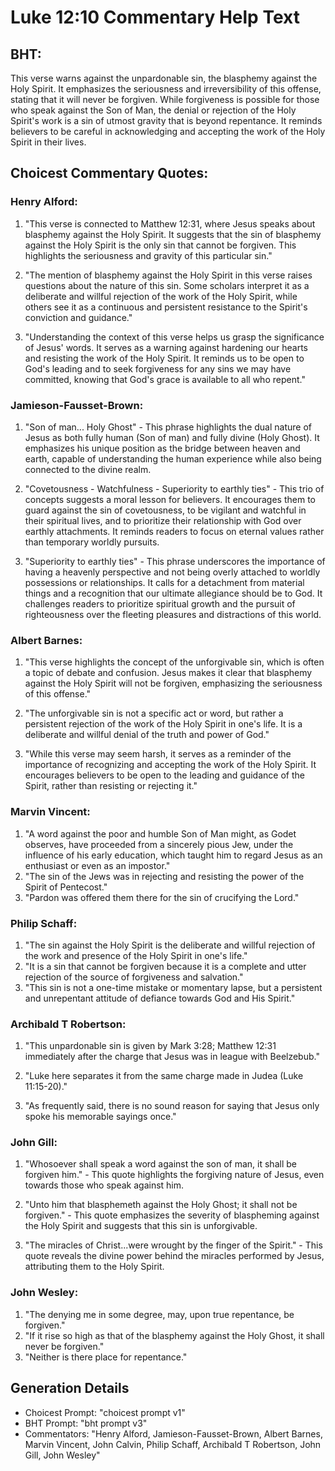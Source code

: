# Luke 12:10 Commentary Help Text

## BHT:
This verse warns against the unpardonable sin, the blasphemy against the Holy Spirit. It emphasizes the seriousness and irreversibility of this offense, stating that it will never be forgiven. While forgiveness is possible for those who speak against the Son of Man, the denial or rejection of the Holy Spirit's work is a sin of utmost gravity that is beyond repentance. It reminds believers to be careful in acknowledging and accepting the work of the Holy Spirit in their lives.

## Choicest Commentary Quotes:
### Henry Alford:
1. "This verse is connected to Matthew 12:31, where Jesus speaks about blasphemy against the Holy Spirit. It suggests that the sin of blasphemy against the Holy Spirit is the only sin that cannot be forgiven. This highlights the seriousness and gravity of this particular sin." 

2. "The mention of blasphemy against the Holy Spirit in this verse raises questions about the nature of this sin. Some scholars interpret it as a deliberate and willful rejection of the work of the Holy Spirit, while others see it as a continuous and persistent resistance to the Spirit's conviction and guidance." 

3. "Understanding the context of this verse helps us grasp the significance of Jesus' words. It serves as a warning against hardening our hearts and resisting the work of the Holy Spirit. It reminds us to be open to God's leading and to seek forgiveness for any sins we may have committed, knowing that God's grace is available to all who repent."

### Jamieson-Fausset-Brown:
1. "Son of man... Holy Ghost" - This phrase highlights the dual nature of Jesus as both fully human (Son of man) and fully divine (Holy Ghost). It emphasizes his unique position as the bridge between heaven and earth, capable of understanding the human experience while also being connected to the divine realm.

2. "Covetousness - Watchfulness - Superiority to earthly ties" - This trio of concepts suggests a moral lesson for believers. It encourages them to guard against the sin of covetousness, to be vigilant and watchful in their spiritual lives, and to prioritize their relationship with God over earthly attachments. It reminds readers to focus on eternal values rather than temporary worldly pursuits.

3. "Superiority to earthly ties" - This phrase underscores the importance of having a heavenly perspective and not being overly attached to worldly possessions or relationships. It calls for a detachment from material things and a recognition that our ultimate allegiance should be to God. It challenges readers to prioritize spiritual growth and the pursuit of righteousness over the fleeting pleasures and distractions of this world.

### Albert Barnes:
1. "This verse highlights the concept of the unforgivable sin, which is often a topic of debate and confusion. Jesus makes it clear that blasphemy against the Holy Spirit will not be forgiven, emphasizing the seriousness of this offense."

2. "The unforgivable sin is not a specific act or word, but rather a persistent rejection of the work of the Holy Spirit in one's life. It is a deliberate and willful denial of the truth and power of God."

3. "While this verse may seem harsh, it serves as a reminder of the importance of recognizing and accepting the work of the Holy Spirit. It encourages believers to be open to the leading and guidance of the Spirit, rather than resisting or rejecting it."

### Marvin Vincent:
1. "A word against the poor and humble Son of Man might, as Godet observes, have proceeded from a sincerely pious Jew, under the influence of his early education, which taught him to regard Jesus as an enthusiast or even as an impostor."
2. "The sin of the Jews was in rejecting and resisting the power of the Spirit of Pentecost."
3. "Pardon was offered them there for the sin of crucifying the Lord."

### Philip Schaff:
1. "The sin against the Holy Spirit is the deliberate and willful rejection of the work and presence of the Holy Spirit in one's life."
2. "It is a sin that cannot be forgiven because it is a complete and utter rejection of the source of forgiveness and salvation."
3. "This sin is not a one-time mistake or momentary lapse, but a persistent and unrepentant attitude of defiance towards God and His Spirit."

### Archibald T Robertson:
1. "This unpardonable sin is given by Mark 3:28; Matthew 12:31 immediately after the charge that Jesus was in league with Beelzebub." 

2. "Luke here separates it from the same charge made in Judea (Luke 11:15-20)." 

3. "As frequently said, there is no sound reason for saying that Jesus only spoke his memorable sayings once."

### John Gill:
1. "Whosoever shall speak a word against the son of man, it shall be forgiven him." - This quote highlights the forgiving nature of Jesus, even towards those who speak against him. 

2. "Unto him that blasphemeth against the Holy Ghost; it shall not be forgiven." - This quote emphasizes the severity of blaspheming against the Holy Spirit and suggests that this sin is unforgivable. 

3. "The miracles of Christ...were wrought by the finger of the Spirit." - This quote reveals the divine power behind the miracles performed by Jesus, attributing them to the Holy Spirit.

### John Wesley:
1. "The denying me in some degree, may, upon true repentance, be forgiven." 
2. "If it rise so high as that of the blasphemy against the Holy Ghost, it shall never be forgiven." 
3. "Neither is there place for repentance."


## Generation Details
- Choicest Prompt: "choicest prompt v1"
- BHT Prompt: "bht prompt v3"
- Commentators: "Henry Alford, Jamieson-Fausset-Brown, Albert Barnes, Marvin Vincent, John Calvin, Philip Schaff, Archibald T Robertson, John Gill, John Wesley"
